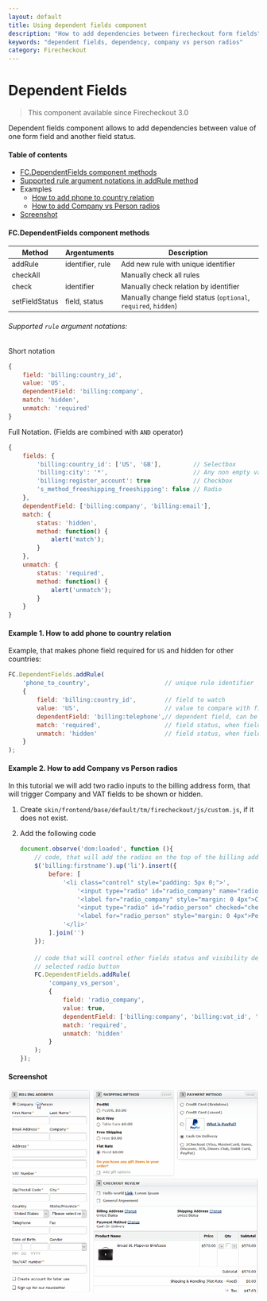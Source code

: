 ```yaml
---
layout: default
title: Using dependent fields component
description: "How to add dependencies between firecheckout form fields"
keywords: "dependent fields, dependency, company vs person radios"
category: Firecheckout
---
```


# Dependent Fields

> This component available since Firecheckout 3.0

Dependent fields component allows to add dependencies between value of one form
field and another field status.

#### Table of contents

- [FC.DependentFields component methods](#fcdependentfields-component-methods)
- [Supported rule argument notations in addRule method](#supported-rule-argument-notations)
- Examples
    - [How to add phone to country relation](#example-1-how-to-add-phone-to-country-relation)
    - [How to add Company vs Person radios](#example-2-how-to-add-company-vs-person-radios)
- [Screenshot](#screenshot)

#### FC.DependentFields component methods

Method          | Argentuments      | Description
----------------|-------------------|--------------
addRule         | identifier, rule  | Add new rule with unique identifier
checkAll        |                   | Manually check all rules
check           | identifier        | Manually check relation by identifier
setFieldStatus  | field, status     | Manually change field status (`optional`, `required`, `hidden`)

###### Supported `rule` argument notations:

Short notation

```js
{
    field: 'billing:country_id',
    value: 'US',
    dependentField: 'billing:company',
    match: 'hidden',
    unmatch: 'required'
}
```

Full Notation. (Fields are combined with `AND` operator)

```js
{
    fields: {
        'billing:country_id': ['US', 'GB'],         // Selectbox
        'billing:city': '*',                        // Any non empty value
        'billing:register_account': true            // Checkbox
        's_method_freeshipping_freeshipping': false // Radio
    },
    dependentField: ['billing:company', 'billing:email'],
    match: {
        status: 'hidden',
        method: function() {
            alert('match');
        }
    },
    unmatch: {
        status: 'required',
        method: function() {
            alert('unmatch');
        }
    }
}
```


#### Example 1. How to add phone to country relation

Example, that makes phone field required for `US` and hidden for other countries:

```js
FC.DependentFields.addRule(
    'phone_to_country',                     // unique rule identifier
    {
        field: 'billing:country_id',        // field to watch
        value: 'US',                        // value to compare with field value, can be an array
        dependentField: 'billing:telephone',// dependent field, can be an array
        match: 'required',                  // field status, when field.value equals value
        unmatch: 'hidden'                   // field status, when field.value not equals value
    }
);
```

#### Example 2. How to add Company vs Person radios

In this tutorial we will add two radio inputs to the billing address form,
that will trigger Company and VAT fields to be shown or hidden.

 1. Create `skin/frontend/base/default/tm/firecheckout/js/custom.js`, if it does
    not exist.
 2. Add the following code

    ```js
    document.observe('dom:loaded', function (){
        // code, that will add the radios on the top of the billing address
        $('billing:firstname').up('li').insert({
            before: [
                '<li class="control" style="padding: 5px 0;">',
                    '<input type="radio" id="radio_company" name="radio_company_person"/>',
                    '<label for="radio_company" style="margin: 0 4px">Company</label>',
                    '<input type="radio" id="radio_person" checked="checked" name="radio_company_person"/>',
                    '<label for="radio_person" style="margin: 0 4px">Person</label>',
                '</li>'
            ].join('')
        });

        // code that will control other fields status and visibility depending on
        // selected radio button
        FC.DependentFields.addRule(
            'company_vs_person',
            {
                field: 'radio_company',
                value: true,
                dependentField: ['billing:company', 'billing:vat_id', 'billing:taxvat'],
                match: 'required',
                unmatch: 'hidden'
            }
        );
    });
    ```

#### Screenshot

![Company vs Person Radio buttons](/images/firecheckout/dependent-fields/radio_buttons.gif)
